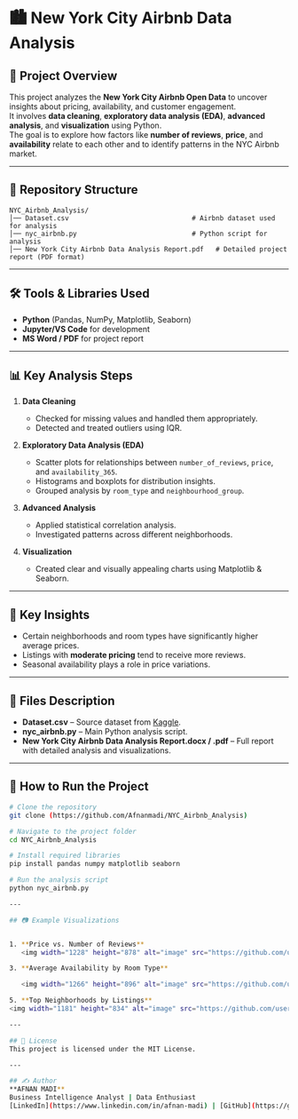 # 🏙️ New York City Airbnb Data Analysis

## 📌 Project Overview
This project analyzes the **New York City Airbnb Open Data** to uncover insights about pricing, availability, and customer engagement.  
It involves **data cleaning**, **exploratory data analysis (EDA)**, **advanced analysis**, and **visualization** using Python.  
The goal is to explore how factors like **number of reviews**, **price**, and **availability** relate to each other and to identify patterns in the NYC Airbnb market.

---

## 📂 Repository Structure
```
NYC_Airbnb_Analysis/
│── Dataset.csv                               # Airbnb dataset used for analysis
│── nyc_airbnb.py                             # Python script for analysis
│── New York City Airbnb Data Analysis Report.pdf   # Detailed project report (PDF format)
```

---

## 🛠️ Tools & Libraries Used
- **Python** (Pandas, NumPy, Matplotlib, Seaborn)  
- **Jupyter/VS Code** for development  
- **MS Word / PDF** for project report  

---

## 📊 Key Analysis Steps
1. **Data Cleaning**  
   - Checked for missing values and handled them appropriately.  
   - Detected and treated outliers using IQR.  

2. **Exploratory Data Analysis (EDA)**  
   - Scatter plots for relationships between `number_of_reviews`, `price`, and `availability_365`.  
   - Histograms and boxplots for distribution insights.  
   - Grouped analysis by `room_type` and `neighbourhood_group`.  

3. **Advanced Analysis**  
   - Applied statistical correlation analysis.  
   - Investigated patterns across different neighborhoods.  

4. **Visualization**  
   - Created clear and visually appealing charts using Matplotlib & Seaborn.  

---

## 📌 Key Insights
- Certain neighborhoods and room types have significantly higher average prices.  
- Listings with **moderate pricing** tend to receive more reviews.  
- Seasonal availability plays a role in price variations.  

---

## 📑 Files Description
- **Dataset.csv** – Source dataset from [Kaggle](https://www.kaggle.com/datasets/dgomonov/new-york-city-airbnb-open-data).  
- **nyc_airbnb.py** – Main Python analysis script.  
- **New York City Airbnb Data Analysis Report.docx / .pdf** – Full report with detailed analysis and visualizations.  

---

## 🚀 How to Run the Project
```bash
# Clone the repository
git clone (https://github.com/Afnanmadi/NYC_Airbnb_Analysis)

# Navigate to the project folder
cd NYC_Airbnb_Analysis

# Install required libraries
pip install pandas numpy matplotlib seaborn

# Run the analysis script
python nyc_airbnb.py   

---

## 📷 Example Visualizations


1. **Price vs. Number of Reviews**
   <img width="1228" height="878" alt="image" src="https://github.com/user-attachments/assets/17c3b15a-142f-43f5-84cf-a1db6c1717d5" />

3. **Average Availability by Room Type**

   <img width="1266" height="896" alt="image" src="https://github.com/user-attachments/assets/6df6b816-29e6-4c76-b247-9d27170161e2" />

5. **Top Neighborhoods by Listings**
<img width="1181" height="834" alt="image" src="https://github.com/user-attachments/assets/04f27f83-af8c-4cec-86a5-c50d96b31b06" />

---    

## 📜 License
This project is licensed under the MIT License.

---

## ✍️ Author
**AFNAN MADI**  
Business Intelligence Analyst | Data Enthusiast  
[LinkedIn](https://www.linkedin.com/in/afnan-madi) | [GitHub](https://github.com/Afnanmadi/NYC_Airbnb_Analysis)
